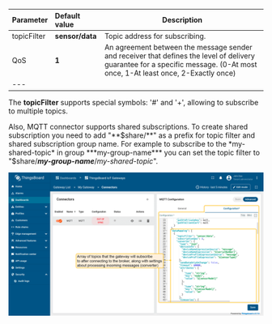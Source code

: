 | **Parameter**  | **Default value** | **Description**                                                                                                                                                              |
|:---------------|:------------------|------------------------------------------------------------------------------------------------------------------------------------------------------------------------------|
| topicFilter    | **sensor/data**   | Topic address for subscribing.                                                                                                                                               |
| QoS            | **1**             | An agreement between the message sender and receiver that defines the level of delivery guarantee for a specific message. (0-At most once, 1-At least once, 2-Exactly once)  |
| ---            

The **topicFilter** supports special symbols: '#' and '+', allowing to subscribe to multiple topics.

Also, MQTT connector supports shared subscriptions.
To create shared subscription you need to add "**$share/**" as a prefix for topic filter and shared subscription group name.
For example to subscribe to the *my-shared-topic* in group ***my-group-name*** you can set the topic filter to "$share/***my-group-name***/*my-shared-topic*".

![image](/images/gateway/mqtt-connector/data-mapping-advanced-section-1-ce.png)